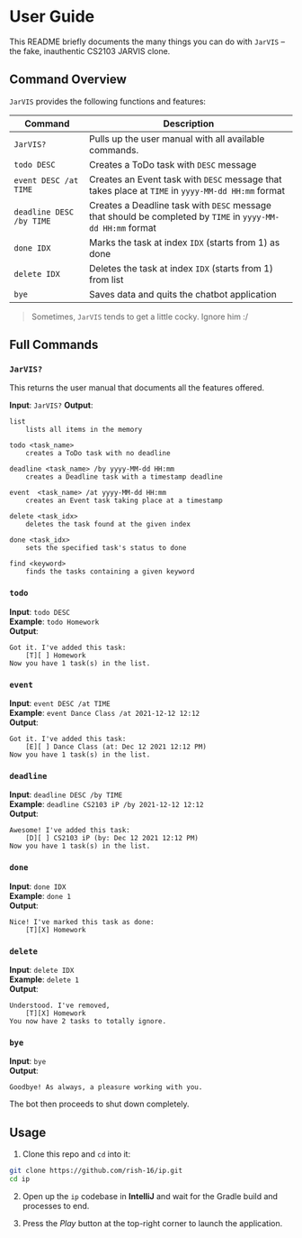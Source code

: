 # User Guide
This README briefly documents the many things you can do with `JarVIS` – the fake, inauthentic 
CS2103 JARVIS clone.

## Command Overview
`JarVIS` provides the following functions and features:

| Command                  | Description                                                                                                 |
|--------------------------|-------------------------------------------------------------------------------------------------------------|
| `JarVIS?`                | Pulls up the user manual with all available commands.                                                       |
| `todo DESC`              | Creates a ToDo task with `DESC` message                                                                     |
| `event DESC /at TIME`    | Creates an Event task with `DESC` message that takes place at `TIME` in `yyyy-MM-dd HH:mm` format           |
| `deadline DESC /by TIME` | Creates a Deadline task with `DESC` message that should be completed by `TIME` in `yyyy-MM-dd HH:mm` format |
| `done IDX`               | Marks the task at index `IDX` (starts from 1) as done                                                       |
| `delete IDX`             | Deletes the task at index `IDX` (starts from 1) from list                                                   |
| `bye`                    | Saves data and quits the chatbot application                                                                |

> Sometimes, `JarVIS` tends to get a little cocky. Ignore him :/

## Full Commands
### `JarVIS?`
This returns the user manual that documents all the features offered.

**Input**: `JarVIS?`
**Output**: 
```
list
    lists all items in the memory

todo <task_name>
    creates a ToDo task with no deadline
  
deadline <task_name> /by yyyy-MM-dd HH:mm
    creates a Deadline task with a timestamp deadline
    
event  <task_name> /at yyyy-MM-dd HH:mm
    creates an Event task taking place at a timestamp

delete <task_idx>
    deletes the task found at the given index

done <task_idx>
    sets the specified task's status to done

find <keyword>
    finds the tasks containing a given keyword
```

### `todo`

**Input**: `todo DESC` <br>
**Example**: `todo Homework` <br>
**Output**:
```
Got it. I've added this task:
    [T][ ] Homework
Now you have 1 task(s) in the list.    
```

### `event`

**Input**: `event DESC /at TIME` <br>
**Example**: `event Dance Class /at 2021-12-12 12:12` <br>
**Output**:
```
Got it. I've added this task:
    [E][ ] Dance Class (at: Dec 12 2021 12:12 PM)
Now you have 1 task(s) in the list.    
```

### `deadline`

**Input**: `deadline DESC /by TIME` <br>
**Example**: `deadline CS2103 iP /by 2021-12-12 12:12` <br>
**Output**:
```
Awesome! I've added this task:
    [D][ ] CS2103 iP (by: Dec 12 2021 12:12 PM)
Now you have 1 task(s) in the list.    
```

### `done`

**Input**: `done IDX` <br>
**Example**: `done 1` <br>
**Output**:
```
Nice! I've marked this task as done:
    [T][X] Homework   
```

### `delete`

**Input**: `delete IDX` <br>
**Example**: `delete 1` <br>
**Output**:
```
Understood. I've removed,
    [T][X] Homework
You now have 2 tasks to totally ignore.    
```

### `bye`

**Input**: `bye` <br>
**Output**:
```
Goodbye! As always, a pleasure working with you.
```

The bot then proceeds to shut down completely.

## Usage

1. Clone this repo and `cd` into it:
```bash
git clone https://github.com/rish-16/ip.git
cd ip
```

2. Open up the `ip` codebase in **IntelliJ** and wait for the Gradle build and processes to end.

3. Press the *Play* button at the top-right corner to launch the application.

